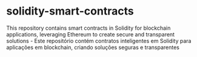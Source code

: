 # solidity-smart-contracts
This repository contains smart contracts in Solidity for blockchain applications, leveraging Ethereum to create secure and transparent solutions - Este repositório contém contratos inteligentes em Solidity para aplicações em blockchain, criando soluções seguras e transparentes
